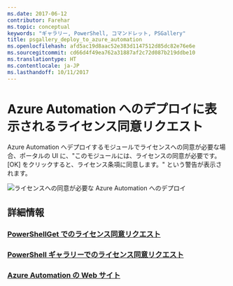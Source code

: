 ```yaml
---
ms.date: 2017-06-12
contributor: Farehar
ms.topic: conceptual
keywords: "ギャラリー, PowerShell, コマンドレット, PSGallery"
title: psgallery_deploy_to_azure_automation
ms.openlocfilehash: afd5ac19d8aac52e383d1147512d85dc82e76e6e
ms.sourcegitcommit: cd66d4f49ea762a31887af2c72d087b219ddbe10
ms.translationtype: HT
ms.contentlocale: ja-JP
ms.lasthandoff: 10/11/2017
---
```

<a name="require-license-acceptance-on-deploy-to-azure-automation"></a>Azure Automation へのデプロイに表示されるライセンス同意リクエスト
===========================

Azure Automation へデプロイするモジュールでライセンスへの同意が必要な場合、ポータルの UI に、"このモジュールには、ライセンスの同意が必要です。 [OK] をクリックすると、ライセンス条項に同意します。" という警告が表示されます。


![ライセンスへの同意が必要な Azure Automation へのデプロイ](Images/DeployToAzureAutomationRequireLicenseAcceptanceDisclaimer.png)


## <a name="more-details"></a>詳細情報
### <a name="require-license-acceptance-in-powershellgetpsgetmodulerequirelicenseacceptancemd"></a>[PowerShellGet でのライセンス同意リクエスト](../psget/module/RequireLicenseAcceptance.md)
### <a name="require-license-acceptance-in-powershell-gallerypsgalleryrequireslicenseacceptancemd"></a>[PowerShell ギャラリーでのライセンス同意リクエスト](psgallery_requires_license_acceptance.md)
### <a name="azure-automation-websitehttpazuremicrosoftcomen-usservicesautomation"></a>[Azure Automation の Web サイト](http://azure.microsoft.com/en-us/services/automation/)

